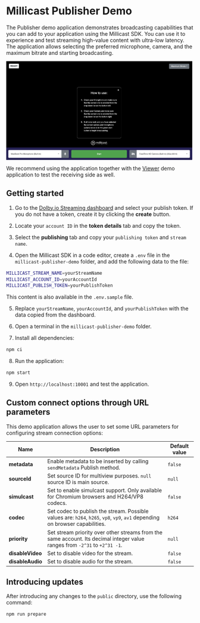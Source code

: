 # Millicast Publisher Demo

The Publisher demo application demonstrates broadcasting capabilities that you can add to your application using the Millicast SDK. You can use it to experience and test streaming high-value content with ultra-low latency. The application allows selecting the preferred microphone, camera, and the maximum bitrate and starting broadcasting. 

<img src="./publisher_app_img.png" width="500" style="vertical-align:middle">

We recommend using the application together with the [Viewer](../millicast-viewer-demo/) demo application to test the receiving side as well.

## Getting started

1. Go to the [Dolby.io Streaming dashboard](https://dashboard.dolby.io/) and select your publish token. If you do not have a token, create it by clicking the **create** button.

2. Locate your `account ID` in the **token details** tab and copy the token.

3. Select the **publishing** tab and copy your `publishing token` and `stream name`.

4. Open the Millicast SDK in a code editor, create a `.env` file in the `millicast-publisher-demo` folder, and add the following data to the file: 

```sh
MILLICAST_STREAM_NAME=yourStreamName
MILLICAST_ACCOUNT_ID=yourAccountId
MILLICAST_PUBLISH_TOKEN=yourPublishToken
```

This content is also available in the `.env.sample` file.

5. Replace `yourStreamName`, `yourAccountId`, and `yourPublishToken` with the data copied from the dashboard.

6. Open a terminal in the `millicast-publisher-demo` folder.

7. Install all dependencies:
```sh
npm ci
```
8. Run the application:
```sh
npm start
```

9. Open `http://localhost:10001` and test the application.

## Custom connect options through URL parameters
This demo application allows the user to set some URL parameters for configuring stream connection options:

| Name             | Description                                                                                                                  | Default value
| --- | --- | --- |
| **metadata**     | Enable metadata to be inserted by calling `sendMetadata` Publish method.                                                     | `false`
| **sourceId**     | Set source ID for multiview purposes. `null` source ID is main source.                                                       | `null`
| **simulcast**    | Set to enable simulcast support. Only available for Chromium browsers and H264/VP8 codecs.                                   | `false`
| **codec**        | Set codec to publish the stream. Possible values are: `h264`, `h265`, `vp8`, `vp9`, `av1` depending on browser capabilities. | `h264`
| **priority**     | Set stream priority over other streams from the same account. Its decimal integer value ranges from `-2^31` to `+2^31 -1`.   | `null`
| **disableVideo** | Set to disable video for the stream.                                                                                         | `false`
| **disableAudio** | Set to disable audio for the stream.                                                                                         | `false`

## Introducing updates
After introducing any changes to the `public` directory, use the following command:
```
npm run prepare
```
